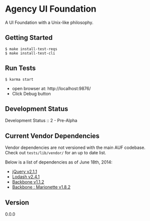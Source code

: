 # Agency UI Foundation

[jQuery v2.1.1]: http://api.jquery.com/
[Modernizr v2.6.2 : Custom Build]: http://modernizr.com/download/#-fontface-backgroundsize-borderimage-borderradius-boxshadow-flexbox-flexboxlegacy-hsla-multiplebgs-opacity-rgba-textshadow-cssanimations-csscolumns-generatedcontent-cssgradients-cssreflections-csstransforms-csstransforms3d-csstransitions-applicationcache-canvas-canvastext-draganddrop-hashchange-history-audio-video-indexeddb-input-inputtypes-localstorage-postmessage-sessionstorage-websockets-websqldatabase-webworkers-geolocation-inlinesvg-smil-svg-svgclippaths-touch-webgl-cssclasses-teststyles-testprop-testallprops-hasevent-prefixes-domprefixes
[Lodash v2.4.1]: http://lodash.com/
[Backbone v1.1.2]: http://backbonejs.org/
[Backbone : Marionette v1.8.2]: http://marionettejs.com/
[Backbone : Stickit v0.8.0]: http://nytimes.github.io/backbone.stickit/

A UI Foundation with a Unix-like philosophy.

## Getting Started
    $ make install-test-reqs
    $ make install-test-cli

## Run Tests
	$ karma start

- open browser at: http://localhost:9876/
- Click Debug button

## Development Status

Development Status :: 2 - Pre-Alpha

## Current Vendor Dependencies

Vendor dependencies are not versioned with the main AUF codebase. Check out `tests/lib/vendor/` for an up to date list.

Below is a list of dependencies as of June 18th, 2014:

- [jQuery v2.1.1]
- [Lodash v2.4.1]
- [Backbone v1.1.2]
- [Backbone : Marionette v1.8.2]

## Version

0.0.0
